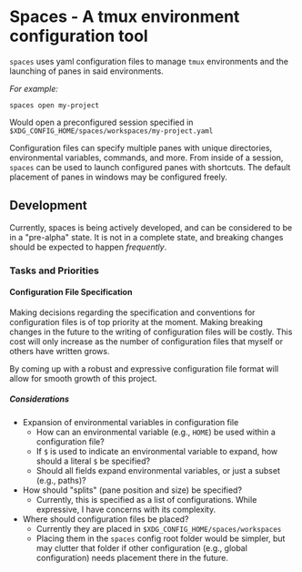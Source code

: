 # Spaces - A tmux environment configuration tool

`spaces` uses yaml configuration files to manage `tmux` environments and the
launching of panes in said environments.

_For example:_

```
spaces open my-project
```

Would open a preconfigured session specified in
`$XDG_CONFIG_HOME/spaces/workspaces/my-project.yaml`

Configuration files can specify multiple panes with unique directories,
environmental variables, commands, and more. From inside of a session,
`spaces` can be used to launch configured panes with shortcuts. The default
placement of panes in windows may be configured freely.

## Development

Currently, spaces is being actively developed, and can be considered to be in a
"pre-alpha" state. It is not in a complete state, and breaking changes should
be expected to happen _frequently_.

### Tasks and Priorities

#### Configuration File Specification

Making decisions regarding the specification and conventions for configuration
files is of top priority at the moment. Making breaking changes in the future
to the writing of configuration files will be costly. This cost will only
increase as the number of configuration files that myself or others have
written grows.

By coming up with a robust and expressive configuration file format will allow
for smooth growth of this project.

##### Considerations

- Expansion of environmental variables in configuration file
  - How can an environmental variable (e.g., `HOME`) be used within a
    configuration file?
  - If `$` is used to indicate an environmental variable to expand,
    how should a literal `$` be specified?
  - Should all fields expand environmental variables, or just a subset
    (e.g., paths)?
- How should "splits" (pane position and size) be specified?
  - Currently, this is specified as a list of configurations. While
    expressive, I have concerns with its complexity.
- Where should configuration files be placed?
  - Currently they are placed in `$XDG_CONFIG_HOME/spaces/workspaces`
  - Placing them in the `spaces` config root folder would be simpler, but may
    clutter that folder if other configuration (e.g., global configuration)
    needs placement there in the future.

